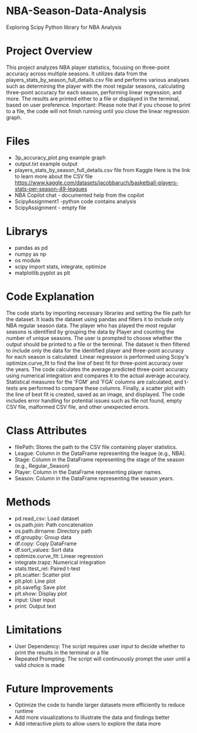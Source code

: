 # NBA-Season-Data-Analysis
Exploring Scipy Python library for NBA Analysis

# Project Overview 
This project analyzes NBA player statistics, focusing on three-point accuracy across multiple seasons. It utilizes data from the players_stats_by_season_full_details.csv file and performs various analyses such as determining the player with the most regular seasons, calculating three-point accuracy for each season, performing linear regression, and more. The results are printed either to a file or displayed in the terminal, based on user preference. Important: Please note that if you choose to print to a file, the code will not finish running until you close the linear regression graph.


# Files 
- 3p_accuracy_plot.png example graph
- output.txt example output
- players_stats_by_season_full_details.csv file from Kaggle Here is the link to learn more about the CSV file https://www.kaggle.com/datasets/jacobbaruch/basketball-players-stats-per-season-49-leagues
- NBA Copilot chat - documented help from the copilot
- ScipyAssignment1 -python code contains analysis
- ScipyAssignment - empty file  

# Librarys
- pandas as pd 
- numpy as np
- os module 
- scipy import stats, integrate, optimize 
- matplotlib.pyplot as plt 


# Code Explanation
The code starts by importing necessary libraries and setting the file path for the dataset. It loads the dataset using pandas and filters it to include only NBA regular season data. The player who has played the most regular seasons is identified by grouping the data by Player and counting the number of unique seasons. The user is prompted to choose whether the output should be printed to a file or the terminal. The dataset is then filtered to include only the data for the identified player and three-point accuracy for each season is calculated. Linear regression is performed using Scipy's optimize.curve_fit to find the line of best fit for three-point accuracy over the years. The code calculates the average predicted three-point accuracy using numerical integration and compares it to the actual average accuracy. Statistical measures for the 'FGM' and 'FGA' columns are calculated, and t-tests are performed to compare these columns. Finally, a scatter plot with the line of best fit is created, saved as an image, and displayed. The code includes error handling for potential issues such as file not found, empty CSV file, malformed CSV file, and other unexpected errors.


# Class Attributes
- filePath: Stores the path to the CSV file containing player statistics.
- League: Column in the DataFrame representing the league (e.g., NBA).
- Stage: Column in the DataFrame representing the stage of the season (e.g., Regular_Season)
- Player: Column in the DataFrame representing player names.
- Season: Column in the DataFrame representing the season years.
  
# Methods 
- pd.read_csv: Load dataset
- os.path.join: Path concatenation
- os.path.dirname: Directory path
- df.groupby: Group data
- df.copy: Copy DataFrame
- df.sort_values: Sort data
- optimize.curve_fit: Linear regression
- integrate.trapz: Numerical integration
- stats.ttest_rel: Paired t-test
- plt.scatter: Scatter plot
- plt.plot: Line plot
- plt.savefig: Save plot
- plt.show: Display plot
- input: User input
- print: Output text

 

# Limitations 
- User Dependency: The script requires user input to decide whether to print the results in the terminal or a file
- Repeated Prompting: The script will continuously prompt the user until a valid choice is made

# Future Improvements 
- Optimize the code to handle larger datasets more efficiently to reduce runtime
- Add more visualizations to illustrate the data and findings better
- Add interactive plots to allow users to explore the data more 
